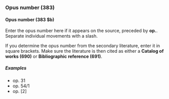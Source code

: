### Opus number (383)

#### Opus number (383 $b)  

Enter the opus number here if it appears on the source, preceded by **op.**. Separate individual movements with a slash.

If you determine the opus number from the secondary literature, enter it in square brackets. Make sure the literature is
then cited as either a **Catalog of works (690)** or **Bibliographic reference (691)**.

##### Examples  

- op. 31
- op. 54/1
- op. [2]
